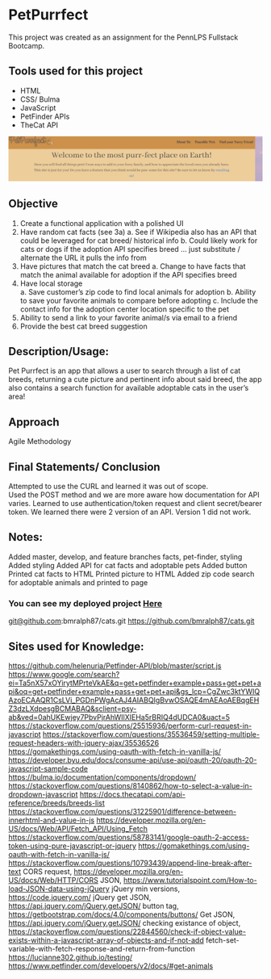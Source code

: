 # PetPurrfect
This project was created as an assignment for the PennLPS Fullstack Bootcamp.

## Tools used for this project
- HTML
- CSS/ Bulma
- JavaScript
- PetFinder APIs
- TheCat API

<img src = "images/PetPurrfect copy.jpg"> 


## Objective
1.	Create a functional application with a polished UI
2.	Have random cat facts (see 3a)
a.	See if Wikipedia also has an API that could be leveraged for cat breed/ historical info
b.	Could likely work for cats or dogs if the adoption API specifies breed … just substitute / alternate the URL it pulls the info from
3.	Have pictures that match the cat breed
a.	Change to have facts that match the animal available for adoption if the API specifies breed
4.	Have local storage  
a.	Save customer’s zip code to find local animals for adoption
b.	Ability to save your favorite animals to compare before adopting
c.	Include the contact info for the adoption center location specific to the pet
5.	Ability to send a link to your favorite animal/s via email to a friend
6.	Provide the best cat breed suggestion 

## Description/Usage: 
Pet Purrfect is an app that allows a user to search through a list of cat breeds, returning a cute picture and pertinent info about said breed, the app also contains a search function for available adoptable cats in the user’s area!


## Approach
Agile Methodology

## Final Statements/ Conclusion
Attempted to use the CURL and learned it was out of scope.  
Used the POST method and we are more aware how documentation for API varies. 
Learned to use authentication/token request and client secret/bearer token. 
We learned there were 2 version of an API.  Version 1 did not work.   




## Notes:
Added master, develop, and feature branches facts, pet-finder, styling
Added styling
Added API for cat facts and adoptable pets
Added button
Printed cat facts to HTML
Printed picture to HTML
Added zip code search for adoptable animals and printed to page


### You can see my deployed project [Here](!!)
git@github.com:bmralph87/cats.git
https://github.com/bmralph87/cats.git


## Sites used for Knowledge:
https://github.com/helenuria/Petfinder-API/blob/master/script.js
https://www.google.com/search?ei=Ta5nX57xOYirytMPrteVkAE&q=get+petfinder+example+pass+get+pet+api&oq=get+petfinder+example+pass+get+pet+api&gs_lcp=CgZwc3ktYWIQAzoECAAQR1CsLVi_PGDnPWgAcAJ4AIABQIgBvwOSAQE4mAEAoAEBqgEHZ3dzLXdpesgBCMABAQ&sclient=psy-ab&ved=0ahUKEwjey7PbvPjrAhWIlXIEHa5rBRIQ4dUDCA0&uact=5
https://stackoverflow.com/questions/25515936/perform-curl-request-in-javascript
https://stackoverflow.com/questions/35536459/setting-multiple-request-headers-with-jquery-ajax/35536526 
https://gomakethings.com/using-oauth-with-fetch-in-vanilla-js/
https://developer.byu.edu/docs/consume-api/use-api/oauth-20/oauth-20-javascript-sample-code
https://bulma.io/documentation/components/dropdown/
https://stackoverflow.com/questions/8140862/how-to-select-a-value-in-dropdown-javascript
https://docs.thecatapi.com/api-reference/breeds/breeds-list
https://stackoverflow.com/questions/31225901/difference-between-innerhtml-and-value-in-js
https://developer.mozilla.org/en-US/docs/Web/API/Fetch_API/Using_Fetch
https://stackoverflow.com/questions/58783141/google-oauth-2-access-token-using-pure-javascript-or-jquery
https://gomakethings.com/using-oauth-with-fetch-in-vanilla-js/
https://stackoverflow.com/questions/10793439/append-line-break-after-text
CORS request, https://developer.mozilla.org/en-US/docs/Web/HTTP/CORS
JSON, https://www.tutorialspoint.com/How-to-load-JSON-data-using-jQuery 
jQuery min versions, https://code.jquery.com/ 
jQuery get JSON, https://api.jquery.com/jQuery.getJSON/ 
button tag, https://getbootstrap.com/docs/4.0/components/buttons/ 
Get JSON, https://api.jquery.com/jQuery.getJSON/
checking existance of object, https://stackoverflow.com/questions/22844560/check-if-object-value-exists-within-a-javascript-array-of-objects-and-if-not-add 
fetch-set-variable-with-fetch-response-and-return-from-function 
https://lucianne302.github.io/testing/
https://www.petfinder.com/developers/v2/docs/#get-animals





